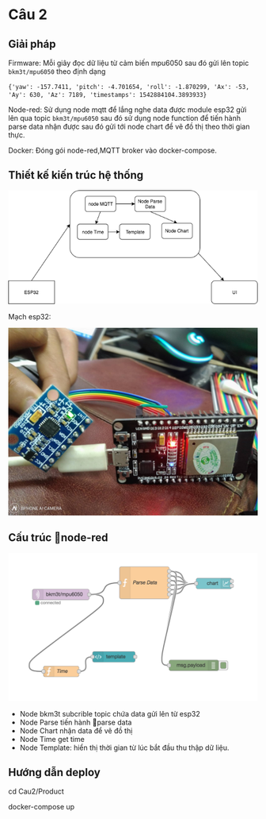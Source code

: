 # Câu 2

## Giải pháp

Firmware: Mỗi giây đọc dữ liệu từ cảm biến mpu6050 sau đó gửi lên topic `bkm3t/mpu6050` theo định dạng 

```
{'yaw': -157.7411, 'pitch': -4.701654, 'roll': -1.870299, 'Ax': -53, 'Ay': 630, 'Az': 7189, 'timestamps': 1542884104.3893933}
```

Node-red: Sử dụng node mqtt để lắng nghe data được module esp32 gửi lên qua topic `bkm3t/mpu6050` sau đó sử dụng node function để tiến hành parse data nhận được sau đó gửi tới node chart để vẽ đồ thị theo thời gian thực.

Docker: Đóng gói node-red,MQTT broker vào docker-compose.

## Thiết kế kiến trúc hệ thống

![../images/cau2.png](../images/cau2.png)

Mạch esp32:

![cau2_board.jpg](../images/cau2_board.jpg)

## Cấu trúc node-red

![../images/cau2_nodered.png](../images/cau2_nodered.png)

- Node bkm3t subcrible topic chứa data gửi lên từ esp32
- Node Parse tiến hành parse data
- Node Chart nhận data để vẽ đồ thị
- Node Time get time
- Node Template: hiển thị thời gian từ lúc bắt đầu thu thập dữ liệu.

## Hướng dẫn deploy

cd  Cau2/Product

docker-compose up
